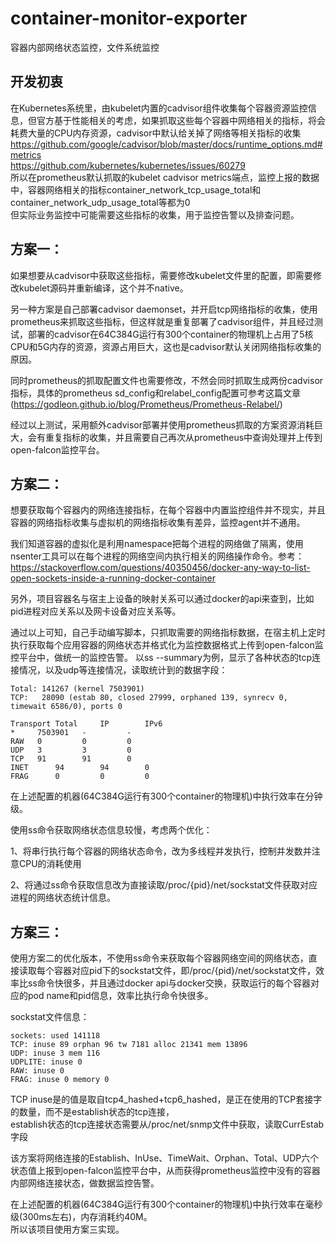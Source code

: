 # container-monitor-exporter
容器内部网络状态监控，文件系统监控  
## 开发初衷
在Kubernetes系统里，由kubelet内置的cadvisor组件收集每个容器资源监控信息，但官方基于性能相关的考虑，如果抓取这些每个容器中网络相关的指标，将会耗费大量的CPU内存资源，cadvisor中默认给关掉了网络等相关指标的收集   https://github.com/google/cadvisor/blob/master/docs/runtime_options.md#metrics  
https://github.com/kubernetes/kubernetes/issues/60279  
所以在prometheus默认抓取的kubelet cadvisor metrics端点，监控上报的数据中，容器网络相关的指标container_network_tcp_usage_total和container_network_udp_usage_total等都为0  
但实际业务监控中可能需要这些指标的收集，用于监控告警以及排查问题。

## 方案一：
如果想要从cadvisor中获取这些指标，需要修改kubelet文件里的配置，即需要修改kubelet源码并重新编译，这个并不native。

另一种方案是自己部署cadvisor daemonset，并开启tcp网络指标的收集，使用prometheus来抓取这些指标，但这样就是重复部署了cadvisor组件，并且经过测试，部署的cadvisor在64C384G运行有300个container的物理机上占用了5核CPU和5G内存的资源，资源占用巨大，这也是cadvisor默认关闭网络指标收集的原因。

同时prometheus的抓取配置文件也需要修改，不然会同时抓取生成两份cadvisor指标，具体的prometheus sd_config和relabel_config配置可参考这篇文章(https://godleon.github.io/blog/Prometheus/Prometheus-Relabel/)

经过以上测试，采用额外cadvisor部署并使用prometheus抓取的方案资源消耗巨大，会有重复指标的收集，并且需要自己再次从prometheus中查询处理并上传到open-falcon监控平台。

## 方案二：
想要获取每个容器内的网络连接指标，在每个容器中内置监控组件并不现实，并且容器的网络指标收集与虚拟机的网络指标收集有差异，监控agent并不通用。

我们知道容器的虚拟化是利用namespace把每个进程的网络做了隔离，使用nsenter工具可以在每个进程的网络空间内执行相关的网络操作命令。参考：https://stackoverflow.com/questions/40350456/docker-any-way-to-list-open-sockets-inside-a-running-docker-container

另外，项目容器名与宿主上设备的映射关系可以通过docker的api来查到，比如pid进程对应关系以及网卡设备对应关系等。

通过以上可知，自己手动编写脚本，只抓取需要的网络指标数据，在宿主机上定时执行获取每个应用容器的网络状态并格式化为监控数据格式上传到open-falcon监控平台中，做统一的监控告警。
以ss --summary为例，显示了各种状态的tcp连接情况，以及udp等连接情况，读取统计到的数据字段：
```
Total: 141267 (kernel 7503901)
TCP:   28090 (estab 80, closed 27999, orphaned 139, synrecv 0, timewait 6586/0), ports 0

Transport Total     IP        IPv6
*	  7503901   -         -
RAW	  0         0         0
UDP	  3         3         0
TCP	  91        91        0
INET	  94        94        0
FRAG	  0         0         0
```

在上述配置的机器(64C384G运行有300个container的物理机)中执行效率在分钟级。

使用ss命令获取网络状态信息较慢，考虑两个优化：

1、将串行执行每个容器的网络状态命令，改为多线程并发执行，控制并发数并注意CPU的消耗使用

2、将通过ss命令获取信息改为直接读取/proc/{pid}/net/sockstat文件获取对应进程的网络状态统计信息。


## 方案三：

使用方案二的优化版本，不使用ss命令来获取每个容器网络空间的网络状态，直接读取每个容器对应pid下的sockstat文件，即/proc/{pid}/net/sockstat文件，效率比ss命令快很多，并且通过docker api与docker交换，获取运行的每个容器对应的pod name和pid信息，效率比执行命令快很多。  

sockstat文件信息：
```
sockets: used 141118
TCP: inuse 89 orphan 96 tw 7181 alloc 21341 mem 13896
UDP: inuse 3 mem 116
UDPLITE: inuse 0
RAW: inuse 0
FRAG: inuse 0 memory 0
```
TCP inuse是的值是取自tcp4_hashed+tcp6_hashed，是正在使用的TCP套接字的数量，而不是establish状态的tcp连接，  
establish状态的tcp连接状态需要从/proc/net/snmp文件中获取，读取CurrEstab字段  

该方案将网络连接的Establish、InUse、TimeWait、Orphan、Total、UDP六个状态值上报到open-falcon监控平台中，从而获得prometheus监控中没有的容器内部网络连接状态，做数据监控告警。

在上述配置的机器(64C384G运行有300个container的物理机)中执行效率在毫秒级(300ms左右)，内存消耗约40M。  
所以该项目使用方案三实现。
